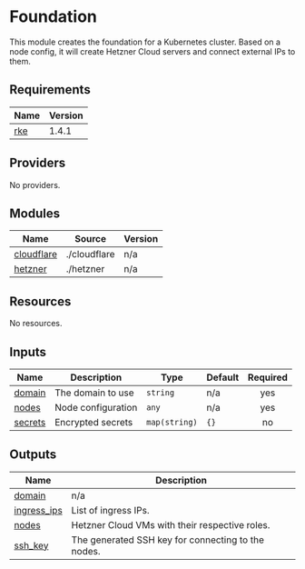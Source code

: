 # Foundation

This module creates the foundation for a Kubernetes cluster.
Based on a node config, it will create Hetzner Cloud servers and connect external IPs to them.

## Requirements

| Name | Version |
|------|---------|
| <a name="requirement_rke"></a> [rke](#requirement\_rke) | 1.4.1 |

## Providers

No providers.

## Modules

| Name | Source | Version |
|------|--------|---------|
| <a name="module_cloudflare"></a> [cloudflare](#module\_cloudflare) | ./cloudflare | n/a |
| <a name="module_hetzner"></a> [hetzner](#module\_hetzner) | ./hetzner | n/a |

## Resources

No resources.

## Inputs

| Name | Description | Type | Default | Required |
|------|-------------|------|---------|:--------:|
| <a name="input_domain"></a> [domain](#input\_domain) | The domain to use | `string` | n/a | yes |
| <a name="input_nodes"></a> [nodes](#input\_nodes) | Node configuration | `any` | n/a | yes |
| <a name="input_secrets"></a> [secrets](#input\_secrets) | Encrypted secrets | `map(string)` | `{}` | no |

## Outputs

| Name | Description |
|------|-------------|
| <a name="output_domain"></a> [domain](#output\_domain) | n/a |
| <a name="output_ingress_ips"></a> [ingress\_ips](#output\_ingress\_ips) | List of ingress IPs. |
| <a name="output_nodes"></a> [nodes](#output\_nodes) | Hetzner Cloud VMs with their respective roles. |
| <a name="output_ssh_key"></a> [ssh\_key](#output\_ssh\_key) | The generated SSH key for connecting to the nodes. |
